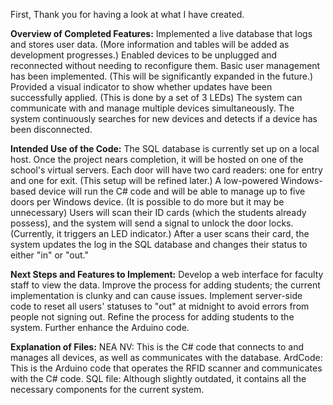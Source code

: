 First, Thank you for having a look at what I have created. 

**Overview of Completed Features:**
Implemented a live database that logs and stores user data. (More information and tables will be added as development progresses.)
Enabled devices to be unplugged and reconnected without needing to reconfigure them.
Basic user management has been implemented. (This will be significantly expanded in the future.)
Provided a visual indicator to show whether updates have been successfully applied. (This is done by a set of 3 LEDs)
The system can communicate with and manage multiple devices simultaneously.
The system continuously searches for new devices and detects if a device has been disconnected.

**Intended Use of the Code:**
The SQL database is currently set up on a local host. Once the project nears completion, it will be hosted on one of the school's virtual servers.
Each door will have two card readers: one for entry and one for exit. (This setup will be refined later.)
A low-powered Windows-based device will run the C# code and will be able to manage up to five doors per Windows device. (It is possible to do more but it may be unnecessary)
Users will scan their ID cards (which the students already possess), and the system will send a signal to unlock the door locks. (Currently, it triggers an LED indicator.)
After a user scans their card, the system updates the log in the SQL database and changes their status to either "in" or "out."

**Next Steps and Features to Implement:**
Develop a web interface for faculty staff to view the data.
Improve the process for adding students; the current implementation is clunky and can cause issues.
Implement server-side code to reset all users' statuses to "out" at midnight to avoid errors from people not signing out.
Refine the process for adding students to the system.
Further enhance the Arduino code.

**Explanation of Files:**
NEA NV: This is the C# code that connects to and manages all devices, as well as communicates with the database.
ArdCode: This is the Arduino code that operates the RFID scanner and communicates with the C# code.
SQL file: Although slightly outdated, it contains all the necessary components for the current system.
